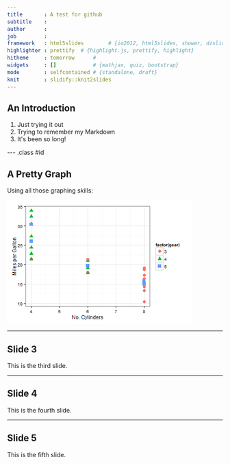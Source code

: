 ```yaml
---
title       : A test for github
subtitle    : 
author      : 
job         : 
framework   : html5slides        # {io2012, html5slides, shower, dzslides, ...}
highlighter : prettify  # {highlight.js, prettify, highlight}
hitheme     : tomorrow      # 
widgets     : []            # {mathjax, quiz, bootstrap}
mode        : selfcontained # {standalone, draft}
knit        : slidify::knit2slides
---
```


## An Introduction

1. Just trying it out
2. Trying to remember my Markdown
3. It's been so long!

--- .class #id 

## A Pretty Graph

Using all those graphing skills:

![plot of chunk unnamed-chunk-1](assets/fig/unnamed-chunk-1.png) 

---

## Slide 3

This is the third slide.

---

## Slide 4

This is the fourth slide.

---

## Slide 5

This is the fifth slide.
